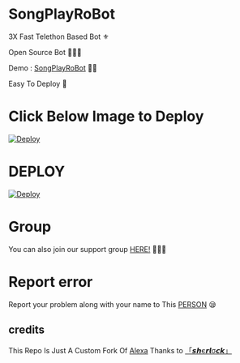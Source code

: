 # SongPlayRoBot
3X Fast Telethon Based Bot ⚜

Open Source Bot 👨🏻‍💻

Demo : [SongPlayRoBot](https://t.me/SongPlayRoBot) 💃🏻

Easy To Deploy 🤗

# Click Below Image to Deploy
[![Deploy](https://telegra.ph/SONG-DL-BOT-05-24)](https://heroku.com/deploy?template=https://github.com/niteappantest/SongW5Tg.git)
# DEPLOY
[![Deploy](https://www.herokucdn.com/deploy/button.svg)](https://heroku.com/deploy?template=https://github.com/niteappantest/SongW5Tg.git)

# Group
You can also join our support group [HERE!](https://t.me) 👨🏻‍💻

# Report error
Report your problem along with your name to This [PERSON](https://t.me/WH173_5P1D3R) 😪
## credits
This Repo Is Just A Custom Fork Of [Alexa](https://github.com/Mr-SHRLCK/Alexa)
Thanks to [「𝙨𝙝є𝙧𝙡σ𝙘𝙠」](https:t.me/Mr_SRLOCK)
